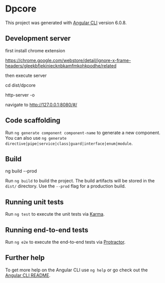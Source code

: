 # Dpcore

This project was generated with [Angular CLI](https://github.com/angular/angular-cli) version 6.0.8.

## Development server

first install chrome extension

https://chrome.google.com/webstore/detail/ignore-x-frame-headers/gleekbfjekiniecknbkamfmkohkpodhe/related

then execute server


cd dist/dpcore

http-server -o

navigate to http://127.0.0.1:8080/#/

## Code scaffolding

Run `ng generate component component-name` to generate a new component. You can also use `ng generate directive|pipe|service|class|guard|interface|enum|module`.

## Build

ng build --prod



Run `ng build` to build the project. The build artifacts will be stored in the `dist/` directory. Use the `--prod` flag for a production build.

## Running unit tests

Run `ng test` to execute the unit tests via [Karma](https://karma-runner.github.io).

## Running end-to-end tests

Run `ng e2e` to execute the end-to-end tests via [Protractor](http://www.protractortest.org/).

## Further help

To get more help on the Angular CLI use `ng help` or go check out the [Angular CLI README](https://github.com/angular/angular-cli/blob/master/README.md).

